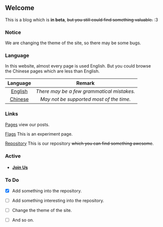 ## Welcome

This is a blog which is **in beta**, ~~but you still could find something valuable.~~ :3

### Notice

We are changing the theme of the site, so there may be some bugs.

### Language

In this website, almost every page is used English. But you could browse the Chinese pages which are less than English.    

|           Language            |                   Remark                   |
| :---------------------------: | :----------------------------------------: |
|  [English](/pages/index.md)   | *There may be a few grammatical mistakes.* |
| [Chinese](/pages/zh-index.md) |  *May not be supported most of the time.*  |

### Links

[Pages](/pages/index.md) view our posts.  

[Flags](/flags/index.md) This is an experiment page.  

[Repository](https://github.com/Realone233/realone233.github.io) This is our repository ~~which you can find something awesome~~.  

### Active

- #### [Join Us](/pages/active/join-us.md)

### To Do

- [x] Add something into the repository.
- [ ] Add something interesting into the repository.
- [ ] Change the theme of the site.
- [ ] And so on.

